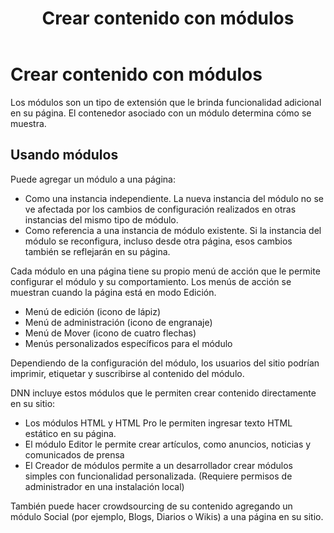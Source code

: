 ﻿---
uid: administrators-content-with-modules-overview
locale: es
title: Crear contenido con módulos
dnnversion: 09.02.00
related-topics: included-modules,administrators-pages-templates-overview
---

# Crear contenido con módulos

Los módulos son un tipo de extensión que le brinda funcionalidad adicional en su página. El contenedor asociado con un módulo determina cómo se muestra.

## Usando módulos

Puede agregar un módulo a una página:

*   Como una instancia independiente. La nueva instancia del módulo no se ve afectada por los cambios de configuración realizados en otras instancias del mismo tipo de módulo.
*   Como referencia a una instancia de módulo existente. Si la instancia del módulo se reconfigura, incluso desde otra página, esos cambios también se reflejarán en su página.

Cada módulo en una página tiene su propio menú de acción que le permite configurar el módulo y su comportamiento. Los menús de acción se muestran cuando la página está en modo Edición.

*   Menú de edición (icono de lápiz)
*   Menú de administración (icono de engranaje)
*   Menú de Mover (icono de cuatro flechas)
*   Menús personalizados específicos para el módulo

Dependiendo de la configuración del módulo, los usuarios del sitio podrían imprimir, etiquetar y suscribirse al contenido del módulo.

DNN incluye estos módulos que le permiten crear contenido directamente en su sitio:

*   Los módulos HTML y HTML Pro le permiten ingresar texto HTML estático en su página.
*   El módulo Editor le permite crear artículos, como anuncios, noticias y comunicados de prensa
*   El Creador de módulos permite a un desarrollador crear módulos simples con funcionalidad personalizada. (Requiere permisos de administrador en una instalación local)

También puede hacer crowdsourcing de su contenido agregando un módulo Social (por ejemplo, Blogs, Diarios o Wikis) a una página en su sitio.
